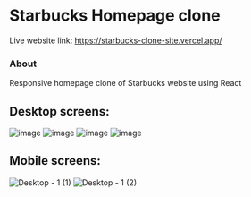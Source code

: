 # Starbucks Homepage clone

Live website link: https://starbucks-clone-site.vercel.app/

### About 
Responsive homepage clone of Starbucks website using React

## Desktop screens:
![image](https://user-images.githubusercontent.com/73948769/229277562-bc174405-e576-4da9-9726-99f762408ffd.png)
![image](https://user-images.githubusercontent.com/73948769/229277583-12f86edc-74c1-4af3-93a7-a6bb87b19f65.png)
![image](https://user-images.githubusercontent.com/73948769/229277592-cb5f9c67-1944-4b24-9ec9-bc7b2951c2bc.png)
![image](https://user-images.githubusercontent.com/73948769/229277600-c929055f-f6fa-4fa3-abbe-b7b418d7f277.png)

## Mobile screens:
![Desktop - 1 (1)](https://user-images.githubusercontent.com/73948769/229277931-5d6889a8-685f-464e-ab18-d32281456a5b.jpg)
![Desktop - 1 (2)](https://user-images.githubusercontent.com/73948769/229277990-0757088b-ccb7-49b5-b320-8100b89c4621.jpg)
